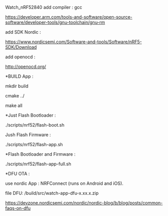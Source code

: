 Watch_nRF52840
add compiler : gcc

https://developer.arm.com/tools-and-software/open-source-software/developer-tools/gnu-toolchain/gnu-rm

add SDK Nordic :

https://www.nordicsemi.com/Software-and-tools/Software/nRF5-SDK/Download

add openocd :

http://openocd.org/

*BUILD App :

mkdir build


cmake ../

make all

*Just Flash Bootloader :

./scripts/nrf52/flash-boot.sh

Jush Flash Firmware :

./scripts/nrf52/flash-app.sh

*Flash  Bootloader and Firmware :

./scripts/nrf52/flash-app-full.sh

*DFU OTA :

use nordic App : NRFConnect (runs on Android and iOS).

file DFU: /build/src/watch-app-dfu-x.xx.x.zip

https://devzone.nordicsemi.com/nordic/nordic-blog/b/blog/posts/common-faqs-on-dfu

